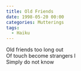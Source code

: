 ```yaml
---
title: Old Friends
date: 1998-05-20 00:00
categories: Mutterings
tags:
  - Haiku
---
```

Old friends too long out\
Of touch become strangers I\
Simply do not know
